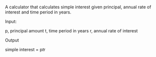 A calculator that calculates simple interest given principal, annual rate of interest and time period in years.

Input:
  
   p, principal amount
   t, time period in years
   r, annual rate of interest

Output

   simple interest = p*t*r
